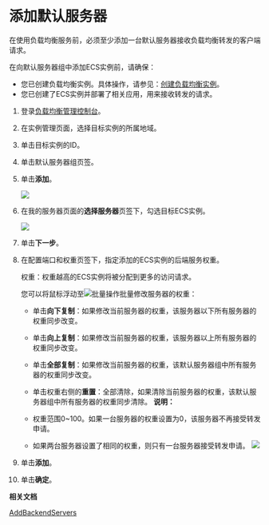 # 添加默认服务器

在使用负载均衡服务前，必须至少添加一台默认服务器接收负载均衡转发的客户端请求。

在向默认服务器组中添加ECS实例前，请确保：

-   您已创建负载均衡实例。具体操作，请参见：[创建负载均衡实例](/intl.zh-CN/传统型负载均衡CLB/CLB用户指南/实例/创建负载均衡实例.md)。
-   您已创建了ECS实例并部署了相关应用，用来接收转发的请求。

1.  登录[负载均衡管理控制台](https://slb.console.aliyun.com/slb)。

2.  在实例管理页面，选择目标实例的所属地域。

3.  单击目标实例的ID。

4.  单击默认服务器组页签。

5.  单击**添加**。

    ![](https://static-aliyun-doc.oss-accelerate.aliyuncs.com/assets/img/zh-CN/3604029951/p7365.png)

6.  在我的服务器页面的**选择服务器**页签下，勾选目标ECS实例。

    ![](https://static-aliyun-doc.oss-accelerate.aliyuncs.com/assets/img/zh-CN/4604029951/p7367.png)

7.  单击**下一步**。

8.  在配置端口和权重页签下，指定添加的ECS实例的后端服务权重。

    权重：权重越高的ECS实例将被分配到更多的访问请求。

    您可以将鼠标浮动至![批量操作](https://static-aliyun-doc.oss-accelerate.aliyuncs.com/assets/img/zh-CN/6604029951/p76994.png)批量修改服务器的权重：

    -   单击**向下复制**：如果修改当前服务器的权重，该服务器以下所有服务器的权重同步改变。
    -   单击**向上复制**：如果修改当前服务器的权重，该服务器以上所有服务器的权重同步改变。
    -   单击**全部复制**：如果修改当前服务器的权重，该默认服务器组中所有服务器的权重同步改变。
    -   单击权重右侧的**重置**：全部清除，如果清除当前服务器的权重，该默认服务器组中所有服务器的权重同步清除。
    **说明：**

    -   权重范围0~100。如果一台服务器的权重设置为0，该服务器不再接受转发申请。
    -   如果两台服务器设置了相同的权重，则只有一台服务器接受转发申请。
    ![](https://static-aliyun-doc.oss-accelerate.aliyuncs.com/assets/img/zh-CN/4604029951/p11124.png)

9.  单击**添加**。

10. 单击**确定**。


**相关文档**  


[AddBackendServers](/intl.zh-CN/传统型负载均衡CLB/CLB开发指南/API参考/后端服务器/AddBackendServers.md)


